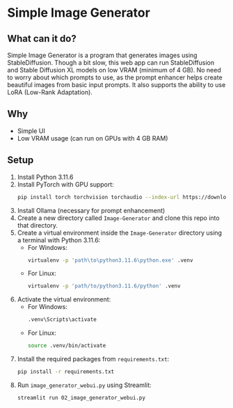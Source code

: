 # Simple Image Generator

## What can it do?

Simple Image Generator is a program that generates images using StableDiffusion. Though a bit slow, this web app can run StableDiffusion and Stable Diffusion XL models on low VRAM (minimum of 4 GB). No need to worry about which prompts to use, as the prompt enhancer helps create beautiful images from basic input prompts. It also supports the ability to use LoRA (Low-Rank Adaptation).

## Why

- Simple UI
- Low VRAM usage (can run on GPUs with 4 GB RAM)

## Setup

1. Install Python 3.11.6
2. Install PyTorch with GPU support:
    ```bash
    pip install torch torchvision torchaudio --index-url https://download.pytorch.org/whl/cu124
    ```
3. Install Ollama (necessary for prompt enhancement)
4. Create a new directory called `Image-Generator` and clone this repo into that directory.
5. Create a virtual environment inside the `Image-Generator` directory using a terminal with Python 3.11.6:
    - For Windows:
      ```bash
      virtualenv -p 'path\to\python3.11.6\python.exe' .venv
      ```
    - For Linux:
      ```bash
      virtualenv -p 'path/to/python3.11.6/python' .venv
      ```
6. Activate the virtual environment:
    - For Windows:
      ```bash
      .venv\Scripts\activate
      ```
    - For Linux:
      ```bash
      source .venv/bin/activate
      ```
7. Install the required packages from `requirements.txt`:
    ```bash
    pip install -r requirements.txt
    ```
8. Run `image_generator_webui.py` using Streamlit:
    ```bash
    streamlit run 02_image_generator_webui.py
    ```
